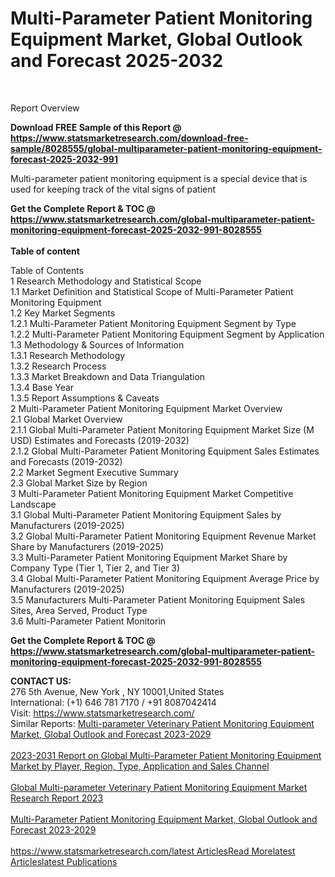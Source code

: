 <h1>Multi-Parameter Patient Monitoring Equipment Market, Global Outlook and Forecast 2025-2032</h1><br/><p>Report Overview</p><p><strong>Download FREE Sample of this Report @ <a href="https://www.statsmarketresearch.com/download-free-sample/8028555/global-multiparameter-patient-monitoring-equipment-forecast-2025-2032-991">https://www.statsmarketresearch.com/download-free-sample/8028555/global-multiparameter-patient-monitoring-equipment-forecast-2025-2032-991</a></strong></p><p>Multi-parameter patient monitoring equipment is a special device that is used for keeping track of the vital signs of patient</p><div><b>Get the Complete Report & TOC @ <a href="https://www.statsmarketresearch.com/global-multiparameter-patient-monitoring-equipment-forecast-2025-2032-991-8028555">https://www.statsmarketresearch.com/global-multiparameter-patient-monitoring-equipment-forecast-2025-2032-991-8028555</a></b></div><br><b>Table of content</b><p>Table of Contents<br />1 Research Methodology and Statistical Scope<br />1.1 Market Definition and Statistical Scope of Multi-Parameter Patient Monitoring Equipment<br />1.2 Key Market Segments<br />1.2.1 Multi-Parameter Patient Monitoring Equipment Segment by Type<br />1.2.2 Multi-Parameter Patient Monitoring Equipment Segment by Application<br />1.3 Methodology & Sources of Information<br />1.3.1 Research Methodology<br />1.3.2 Research Process<br />1.3.3 Market Breakdown and Data Triangulation<br />1.3.4 Base Year<br />1.3.5 Report Assumptions & Caveats<br />2 Multi-Parameter Patient Monitoring Equipment Market Overview<br />2.1 Global Market Overview<br />2.1.1 Global Multi-Parameter Patient Monitoring Equipment Market Size (M USD) Estimates and Forecasts (2019-2032)<br />2.1.2 Global Multi-Parameter Patient Monitoring Equipment Sales Estimates and Forecasts (2019-2032)<br />2.2 Market Segment Executive Summary<br />2.3 Global Market Size by Region<br />3 Multi-Parameter Patient Monitoring Equipment Market Competitive Landscape<br />3.1 Global Multi-Parameter Patient Monitoring Equipment Sales by Manufacturers (2019-2025)<br />3.2 Global Multi-Parameter Patient Monitoring Equipment Revenue Market Share by Manufacturers (2019-2025)<br />3.3 Multi-Parameter Patient Monitoring Equipment Market Share by Company Type (Tier 1, Tier 2, and Tier 3)<br />3.4 Global Multi-Parameter Patient Monitoring Equipment Average Price by Manufacturers (2019-2025)<br />3.5 Manufacturers Multi-Parameter Patient Monitoring Equipment Sales Sites, Area Served, Product Type<br />3.6 Multi-Parameter Patient Monitorin<br><div><b>Get the Complete Report & TOC @ <a href="https://www.statsmarketresearch.com/global-multiparameter-patient-monitoring-equipment-forecast-2025-2032-991-8028555">https://www.statsmarketresearch.com/global-multiparameter-patient-monitoring-equipment-forecast-2025-2032-991-8028555</a></b></div></p> <b>CONTACT US:</b><br>276 5th Avenue, New York , NY 10001,United States<br>International: (+1) 646 781 7170 / +91 8087042414<br>Visit: <a href="https://www.statsmarketresearch.com/">https://www.statsmarketresearch.com/</a><br>Similar Reports: <a href="https://www.statsmarketresearch.com/global-multiparameter-patient-monitoring-equipment-forecast-2025-2032-991-8028555">Multi-parameter Veterinary Patient Monitoring Equipment Market, Global Outlook and Forecast 2023-2029</a><br/><br/><a href="https://www.statsmarketresearch.com/global-multiparameter-patient-monitoring-equipment-forecast-2025-2032-991-8028555">2023-2031 Report on Global Multi-Parameter Patient Monitoring Equipment Market by Player, Region, Type, Application and Sales Channel</a><br/><br/><a href="https://www.statsmarketresearch.com/global-multiparameter-patient-monitoring-equipment-forecast-2025-2032-991-8028555">Global Multi-parameter Veterinary Patient Monitoring Equipment Market Research Report 2023</a><br/><br/><a href="https://www.statsmarketresearch.com/global-multiparameter-patient-monitoring-equipment-forecast-2025-2032-991-8028555">Multi-Parameter Patient Monitoring Equipment Market, Global Outlook and Forecast 2023-2029</a><br/><br/><a href="https://gyeongbokgung.com">https://www.statsmarketresearch.com/</a><a href="https://hallyeomaritime.com">latest Articles</a><a href="https://jingwansa.com">Read More</a><a href=https://nguoiviet.jp/">latest Articles</a><a href="https://www.intelmarketresearch.com/">latest Publications</a>